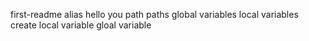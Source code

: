 first-readme
alias
hello you
path
paths
global variables
local variables
create local variable
gloal variable
